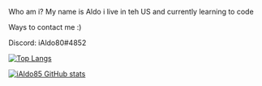 Who am i? My name is Aldo i live in teh US and currently learning to code




Ways to contact me :)

Discord: iAldo80#4852

[![Top Langs](https://github-readme-stats.vercel.app/api/top-langs/?username=iAldo85)](https://github.com/iAldo85/github-readme-stats)

[![iAldo85 GitHub stats](https://github-readme-stats.vercel.app/api?username=iAldo85)](https://github.com/iAldo85/github-readme-stats)
